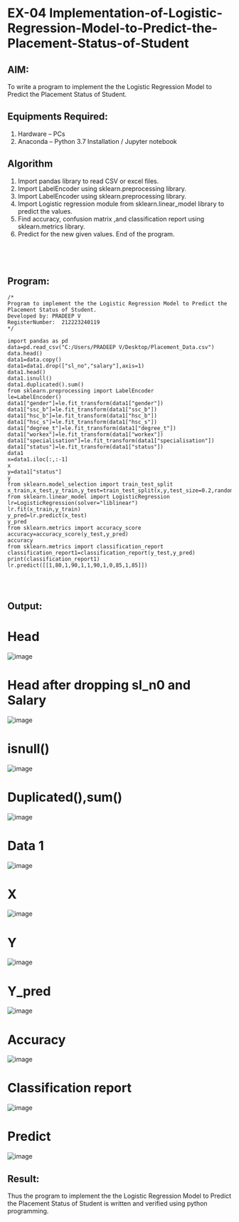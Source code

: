 

# EX-04 Implementation-of-Logistic-Regression-Model-to-Predict-the-Placement-Status-of-Student

## AIM:
To write a program to implement the the Logistic Regression Model to Predict the Placement Status of Student.

## Equipments Required:
1. Hardware – PCs
2. Anaconda – Python 3.7 Installation / Jupyter notebook

## Algorithm
1. Import pandas library to read CSV or excel files.
2. Import LabelEncoder using sklearn.preprocessing library.
3. Import LabelEncoder using sklearn.preprocessing library.
4. Import Logistic regression module from sklearn.linear_model library to predict the values.
5. Find accuracy, confusion matrix ,and classification report using sklearn.metrics library.
6. Predict for the new given values. End of the program.

```




```
   

## Program:
```
/*
Program to implement the the Logistic Regression Model to Predict the Placement Status of Student.
Developed by: PRADEEP V
RegisterNumber:  212223240119
*/
```

```
import pandas as pd
data=pd.read_csv("C:/Users/PRADEEP V/Desktop/Placement_Data.csv")
data.head()
data1=data.copy()
data1=data1.drop(["sl_no","salary"],axis=1)
data1.head()
data1.isnull()
data1.duplicated().sum()
from sklearn.preprocessing import LabelEncoder
le=LabelEncoder()
data1["gender"]=le.fit_transform(data1["gender"])
data1["ssc_b"]=le.fit_transform(data1["ssc_b"])
data1["hsc_b"]=le.fit_transform(data1["hsc_b"])
data1["hsc_s"]=le.fit_transform(data1["hsc_s"])
data1["degree_t"]=le.fit_transform(data1["degree_t"])
data1["workex"]=le.fit_transform(data1["workex"])
data1["specialisation"]=le.fit_transform(data1["specialisation"])
data1["status"]=le.fit_transform(data1["status"])
data1
x=data1.iloc[:,:-1]
x
y=data1["status"]
y
from sklearn.model_selection import train_test_split
x_train,x_test,y_train,y_test=train_test_split(x,y,test_size=0.2,random_state=0)
from sklearn.linear_model import LogisticRegression
lr=LogisticRegression(solver="liblinear")
lr.fit(x_train,y_train)
y_pred=lr.predict(x_test)
y_pred
from sklearn.metrics import accuracy_score
accuracy=accuracy_score(y_test,y_pred)
accuracy
from sklearn.metrics import classification_report
classification_report1=classification_report(y_test,y_pred)
print(classification_report1)
lr.predict([[1,80,1,90,1,1,90,1,0,85,1,85]])

```

```



```


## Output:
# Head
![image](https://github.com/velupradeep/Implementation-of-Logistic-Regression-Model-to-Predict-the-Placement-Status-of-Student/assets/150329341/cadafe0e-aa47-480d-b42e-a6d59b84bbb3)

# Head after dropping sl_n0 and Salary
![image](https://github.com/velupradeep/Implementation-of-Logistic-Regression-Model-to-Predict-the-Placement-Status-of-Student/assets/150329341/99d0e988-abd5-4093-9df7-6ef53c5bd361)

# isnull()
![image](https://github.com/velupradeep/Implementation-of-Logistic-Regression-Model-to-Predict-the-Placement-Status-of-Student/assets/150329341/acf9ae90-4d05-4a57-9cea-6058b2cd3a3e)

# Duplicated(),sum()
![image](https://github.com/velupradeep/Implementation-of-Logistic-Regression-Model-to-Predict-the-Placement-Status-of-Student/assets/150329341/18d68e5e-784c-496e-9945-416f3b3fd654)

# Data 1
![image](https://github.com/velupradeep/Implementation-of-Logistic-Regression-Model-to-Predict-the-Placement-Status-of-Student/assets/150329341/e245313e-8ea6-45cb-bc66-8caa421e8540)

# X
![image](https://github.com/velupradeep/Implementation-of-Logistic-Regression-Model-to-Predict-the-Placement-Status-of-Student/assets/150329341/450008c7-e5f2-4d90-adbf-ad21bc9de1bd)

# Y
![image](https://github.com/velupradeep/Implementation-of-Logistic-Regression-Model-to-Predict-the-Placement-Status-of-Student/assets/150329341/8e836549-e412-4135-8545-888541ec77b5)

# Y_pred
![image](https://github.com/velupradeep/Implementation-of-Logistic-Regression-Model-to-Predict-the-Placement-Status-of-Student/assets/150329341/a0ff7084-be66-4f2d-bb09-a7fee17ed913)

# Accuracy
![image](https://github.com/velupradeep/Implementation-of-Logistic-Regression-Model-to-Predict-the-Placement-Status-of-Student/assets/150329341/b8908446-0c1f-4cac-8e89-260424e97162)

# Classification report
![image](https://github.com/velupradeep/Implementation-of-Logistic-Regression-Model-to-Predict-the-Placement-Status-of-Student/assets/150329341/c3c8abb3-f13b-4fe7-806a-92237ab80ef2)

# Predict
![image](https://github.com/velupradeep/Implementation-of-Logistic-Regression-Model-to-Predict-the-Placement-Status-of-Student/assets/150329341/10450fb5-1f2c-4414-a205-7cad40e98396)

## Result:
Thus the program to implement the the Logistic Regression Model to Predict the Placement Status of Student is written and verified using python programming.
